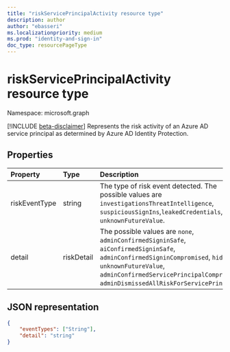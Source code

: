 ```yaml
---
title: "riskServicePrincipalActivity resource type"
description: author
author: "ebasseri"
ms.localizationpriority: medium
ms.prod: "identity-and-sign-in"
doc_type: resourcePageType
---
```


# riskServicePrincipalActivity resource type

Namespace: microsoft.graph

[!INCLUDE [beta-disclaimer](../../includes/beta-disclaimer.md)]
Represents the risk activity of an Azure AD service principal as determined by Azure AD Identity Protection. 

## Properties

| Property       | Type    |Description|
|:---------------|:--------|:----------|
|riskEventType|string|The type of risk event detected. The possible values are `investigationsThreatIntelligence`, `suspiciousSignIns`,`leakedCredentials`, and `unknownFutureValue`.|
| detail     | riskDetail  | The possible values are `none`, `adminConfirmedSigninSafe`, `aiConfirmedSigninSafe`, `adminConfirmedSigninCompromised`, `hidden`, `unknownFutureValue`, `adminConfirmedServicePrincipalCompromised`, `adminDismissedAllRiskForServicePrincipal`.

## JSON representation

<!-- {
  "blockType": "resource",
  "optionalProperties": [ ],
  "@odata.type": "microsoft.graph.riskServicePrincipalActivity"
}-->
```json
{
    "eventTypes": ["String"],
    "detail": "string"
}
```
<!--
{
  "type": "#page.annotation",
  "description": "",
  "keywords": "",
  "section": "",
  "tocPath": "",
  "suppressions": []
}
-->

